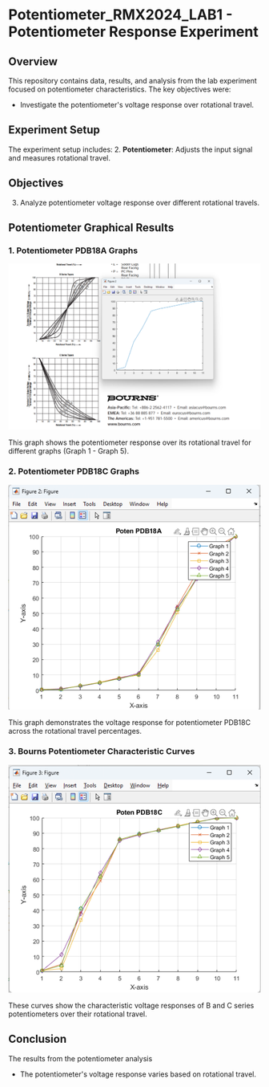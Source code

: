 # Potentiometer_RMX2024_LAB1 - Potentiometer Response Experiment

## Overview

This repository contains data, results, and analysis from the lab experiment focused on potentiometer characteristics. The key objectives were:

- Investigate the potentiometer's voltage response over rotational travel.

## Experiment Setup

The experiment setup includes:
2. **Potentiometer**: Adjusts the input signal and measures rotational travel.

## Objectives

3. Analyze potentiometer voltage response over different rotational travels.

## Potentiometer Graphical Results

### 1. Potentiometer PDB18A Graphs
![Potentiometer PDB18A Graph](./labpoten/image.png)

This graph shows the potentiometer response over its rotational travel for different graphs (Graph 1 - Graph 5).

### 2. Potentiometer PDB18C Graphs
![Potentiometer PDB18C Graph](./labpoten/image2.png)

This graph demonstrates the voltage response for potentiometer PDB18C across the rotational travel percentages.

### 3. Bourns Potentiometer Characteristic Curves
![Bourns Potentiometer Curves](./labpoten/image3.png)

These curves show the characteristic voltage responses of B and C series potentiometers over their rotational travel.


## Conclusion

The results from the potentiometer analysis
- The potentiometer's voltage response varies based on rotational travel.

